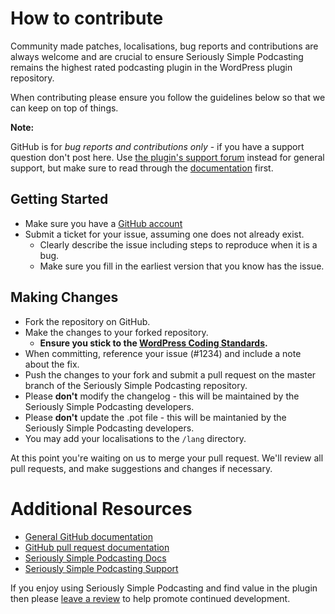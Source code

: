 # How to contribute

Community made patches, localisations, bug reports and contributions are always welcome and are crucial to ensure Seriously Simple Podcasting remains the highest rated podcasting plugin in the WordPress plugin repository.

When contributing please ensure you follow the guidelines below so that we can keep on top of things.

__Note:__

GitHub is for *bug reports and contributions only* - if you have a support question don't post here. Use [the plugin's support forum](http://wordpress.org/support/plugin/seriously-simple-podcasting) instead for general support, but make sure to read through the [documentation](http://www.seriouslysimplepodcasting.com/) first.

## Getting Started

* Make sure you have a [GitHub account](https://github.com/signup/free)
* Submit a ticket for your issue, assuming one does not already exist.
  * Clearly describe the issue including steps to reproduce when it is a bug.
  * Make sure you fill in the earliest version that you know has the issue.

## Making Changes

* Fork the repository on GitHub.
* Make the changes to your forked repository.
  * **Ensure you stick to the [WordPress Coding Standards](http://make.wordpress.org/core/handbook/coding-standards/php/).**
* When committing, reference your issue (#1234) and include a note about the fix.
* Push the changes to your fork and submit a pull request on the master branch of the Seriously Simple Podcasting repository.
* Please **don't** modify the changelog - this will be maintained by the Seriously Simple Podcasting developers.
* Please **don't** update the .pot file - this will be maintanied by the Seriously Simple Podcasting developers.
* You may add your localisations to the `/lang` directory.

At this point you're waiting on us to merge your pull request. We'll review all pull requests, and make suggestions and changes if necessary.

# Additional Resources

* [General GitHub documentation](http://help.github.com/)
* [GitHub pull request documentation](http://help.github.com/send-pull-requests/)
* [Seriously Simple Podcasting Docs](http://www.seriouslysimplepodcasting.com/)
* [Seriously Simple Podcasting Support](http://wordpress.org/support/plugin/seriously-simple-podcasting)

If you enjoy using Seriously Simple Podcasting and find value in the plugin then please [leave a review](https://wordpress.org/support/view/plugin-reviews/seriously-simple-podcasting?rate=5#postform) to help promote continued development.

